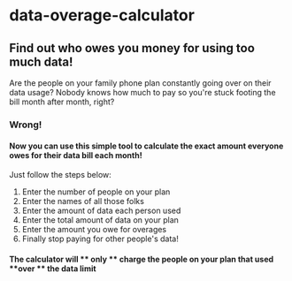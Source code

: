# data-overage-calculator
## Find out who owes you money for using too much data!

Are the people on your family phone plan constantly going over on their data usage?
Nobody knows how much to pay so you're stuck footing the bill month after month, right?
### Wrong!
#### Now you can use this simple tool to calculate the exact amount everyone owes for their data bill each month!
Just follow the steps below:
1. Enter the number of people on your plan
1. Enter the names of all those folks
1. Enter the amount of data each person used
1. Enter the total amount of data on your plan
1. Enter the amount you owe for overages
1. Finally stop paying for other people's data!

#### The calculator will ** only ** charge the people on your plan that used **over ** the data limit 
